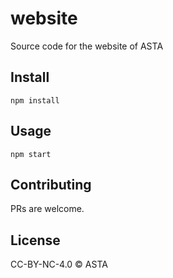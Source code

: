 # website

Source code for the website of ASTA

## Install

```shell
npm install
```

## Usage

```shell
npm start
```

## Contributing

PRs are welcome.

## License

CC-BY-NC-4.0 © ASTA
